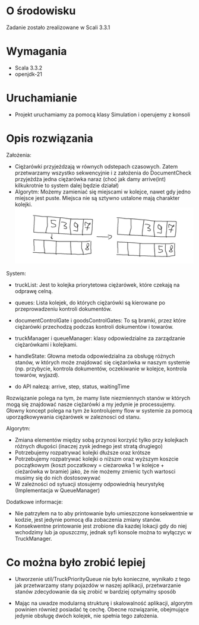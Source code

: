 
# O środowisku
Zadanie zostało zrealizowane w Scali 3.3.1

# Wymagania

- Scala 3.3.2
- openjdk-21

# Uruchamianie

- Projekt uruchamiamy za pomocą klasy Simulation i operujemy z konsoli

# Opis rozwiązania

Założenia:
- Ciężarówki przyjeżdzają w równych odstepach czasowych. Zatem przetwarzamy wszystko sekwencyjnie i z założenia do DocumentCheck przyjeżdża jedna ciężarówka naraz (choć jak damy arrive(int) kilkukrotnie to system dalej będzie działał)
- Algorytm: Możemy zamieniać się miejscami w kolejce, nawet gdy jedno miejsce jest puste. Miejsca nie są sztywno ustalone mają charakter kolejki.
  ![Kolejka](algorytm.png)

System:

- truckList: Jest to kolejka priorytetowa ciężarówek, które czekają na odprawę celną.

- queues: Lista kolejek, do których ciężarówki są kierowane po przeprowadzeniu kontroli dokumentów.

- documentControlGate i goodsControlGates: To są bramki, przez które ciężarówki przechodzą podczas kontroli dokumentów i towarów.

- truckManager i queueManager: klasy odpowiedzialne za zarządzanie ciężarówkami i kolejkami.

- handleState: Głowna metoda odpowiedzialna za obsługę różnych stanów, w których może znajdować się ciężarówka w naszym systemie (np. przybycie, kontrola dokumentów, oczekiwanie w kolejce, kontrola towarów, wyjazd).

- do API nalezą: arrive, step, status, waitingTime

Rozwiązanie polega na tym, że mamy liste niezmiennych stanów w których mogą się znajdować nasze ciężarówki a my jedynie je processujemy. Głowny koncept polega na tym że kontrolujemy flow w systemie za pomocą uporządkowywania ciężarówek w zaleznosci od stanu.



Algorytm:
  - Zmiana elementów między sobą przynosi korzyść tylko przy kolejkach różnych długości (inaczej zysk jednego jest stratą drugiego)
  - Potrzebujemy rozpatrywać kolejki dłuższe oraz krótsze
  - Potrzebujemy rozpatrywać kolejki o niższm oraz wyższym koszcie początkowym (koszt poczatkowy = cieżarowka 1 w kolejce + cieżarówka w bramie) jako, że nie możemy zmienic tych wartosci musimy się do nich dostosowywać
  - W zależności od sytuacji stosujemy odpowiednią heurystykę (Implementacja w QueueManager)


Dodatkowe informacje:
- Nie patrzyłem na to aby printowanie było umieszczone konsekwentnie w kodzie, jest jedynie pomocą dla zobaczenia zmiany stanów.
- Konsekwentne printowanie jest zrobione dla kazdej lokacji gdy do niej wchodzimy lub ja opuszczmy, jednak syfi konsole można to wyłączyc w TruckManager.

# Co można było zrobić lepiej

- Utworzenie util/TruckPriorityQueue nie było konieczne, wynikało z tego jak przetwarzamy stany pojazdów w naszej aplikacji, przetwarzanie stanów zdecydowanie da się zrobić w bardziej optymalny sposób 

- Mając na uwadze modularną strukturę i skalowalność aplikacji, algorytm powinien również posiadać tę cechę. Obecne rozwiązanie, obejmujące jedynie obsługę dwóch kolejek, nie spełnia tego założenia.